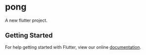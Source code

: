 # pong

A new flutter project.

## Getting Started

For help getting started with Flutter, view our online
[documentation](http://flutter.io/).
